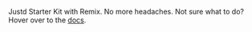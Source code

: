 Justd Starter Kit with Remix. No more headaches. Not sure what to do? Hover over to the [docs](https://getjustd.com/docs/getting-started/installation).
